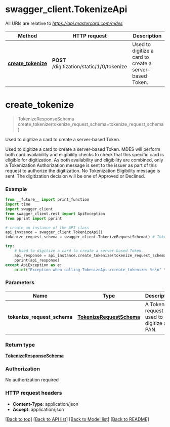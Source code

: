 # swagger_client.TokenizeApi

All URIs are relative to *https://api.mastercard.com/mdes*

Method | HTTP request | Description
------------- | ------------- | -------------
[**create_tokenize**](TokenizeApi.md#create_tokenize) | **POST** /digitization/static/1/0/tokenize | Used to digitize a card to create a server-based Token.


# **create_tokenize**
> TokenizeResponseSchema create_tokenize(tokenize_request_schema=tokenize_request_schema)

Used to digitize a card to create a server-based Token.

Used to digitize a card to create a server-based Token. MDES will perform both card availability and eligibility checks to check that this specific card is eligible for digitization. As both availability and eligibility are combined, only a Tokenization Authorization message is sent to the issuer as part of this request to authorize the digitization. No Tokenization Eligibility message is sent. The digitization decision will be one of Approved or Declined. 

### Example
```python
from __future__ import print_function
import time
import swagger_client
from swagger_client.rest import ApiException
from pprint import pprint

# create an instance of the API class
api_instance = swagger_client.TokenizeApi()
tokenize_request_schema = swagger_client.TokenizeRequestSchema() # TokenizeRequestSchema | A Tokenize request is used to digitize a PAN.   (optional)

try:
    # Used to digitize a card to create a server-based Token.
    api_response = api_instance.create_tokenize(tokenize_request_schema=tokenize_request_schema)
    pprint(api_response)
except ApiException as e:
    print("Exception when calling TokenizeApi->create_tokenize: %s\n" % e)
```

### Parameters

Name | Type | Description  | Notes
------------- | ------------- | ------------- | -------------
 **tokenize_request_schema** | [**TokenizeRequestSchema**](TokenizeRequestSchema.md)| A Tokenize request is used to digitize a PAN.   | [optional] 

### Return type

[**TokenizeResponseSchema**](TokenizeResponseSchema.md)

### Authorization

No authorization required

### HTTP request headers

 - **Content-Type**: application/json
 - **Accept**: application/json

[[Back to top]](#) [[Back to API list]](../README.md#documentation-for-api-endpoints) [[Back to Model list]](../README.md#documentation-for-models) [[Back to README]](../README.md)

